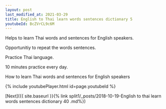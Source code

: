 ```yaml
---
layout: post
last_modified_at: 2021-03-29
title: English to Thai learn words sentences dictionary 5 
youtubeId: BcZVrCL9c6M
---
```

 
 
Helps to learn Thai words and sentences for English speakers.

Opportunitiy to repeat the words sentences. 

Practice Thai language. 
 
10 minutes practice every day. 
 
How to learn Thai words and sentences for English speakers 
 
{% include youtubePlayer.html id=page.youtubeId %}
 
 
[Next]({{ site.baseurl }}{% link  split1/_posts/2018-10-19-English to thai learn words sentences dictionary 40 .md%})
 
